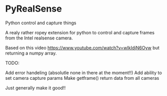 # PyRealSense
Python control and capture things

A realy rather ropey extension for python to control and capture frames from the Intel realsense camera.

Based on this video https://www.youtube.com/watch?v=wIkIdjN6Oyw but returning a numpy array.

TODO:

Add error handeling (absolutle none in there at the moment!!)
Add ability to set camera capture params
Make getframe() return data from all cameras

Just generally  make it good!!


